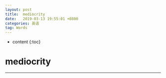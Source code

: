 ```yaml
---
layout: post
title:  mediocrity
date:   2019-03-13 19:55:01 +0800
categories: 英语
tag: Words
---
```

* content
{:toc}



# mediocrity
---
